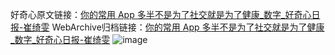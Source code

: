 好奇心原文链接：[你的常用 App 多半不是为了社交就是为了健康_数字_好奇心日报-崔绮雯](https://www.qdaily.com/articles/2413.html)
WebArchive归档链接：[你的常用 App 多半不是为了社交就是为了健康_数字_好奇心日报-崔绮雯](http://web.archive.org/web/20190623151111/https://www.qdaily.com/articles/2413.html)
![image](http://ww3.sinaimg.cn/large/007d5XDply1g3v68vpya7j30u02mie6y)